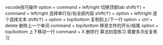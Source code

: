 vscode技巧操作
    option      +   command         + left/right    切换顶部tab
    shift(↑)    +   command         + left/right    选择单行左/右全部内容
    shift(↑)    +   option          + left/right    逐个选择文本
    shift(↑)    +   option          + top/bottom    复制到上/下一行
    option      +   ctrl            + delete        删除上一个单词
    command     +   top/bottom                      移至文件的开头/结尾
    option      +   top/bottom                      上下移动一行
    command     +   X                               删除行
算法刻意练习
    需要多次反复练习